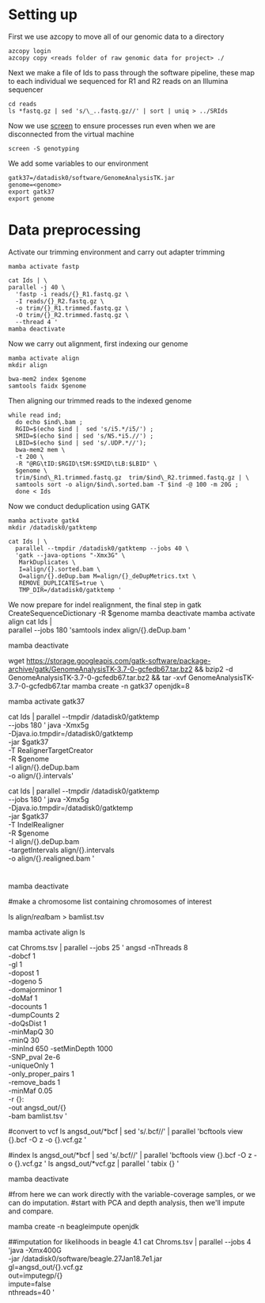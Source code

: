 # Setting up

First we use azcopy to move all of our genomic data to a directory 
```
azcopy login
azcopy copy <reads folder of raw genomic data for project> ./
```
Next we make a file of Ids to pass through the software pipeline, these map to each individual we sequenced for R1 and R2 reads on an Illumina sequencer

```
cd reads
ls *fastq.gz | sed 's/\_..fastq.gz//' | sort | uniq > ../SRIds
```
Now we use [screen](https://www.gnu.org/software/screen/) to ensure processes run even when we are disconnected from the virtual machine 
```
screen -S genotyping
```

We add some variables to our environment
```
gatk37=/datadisk0/software/GenomeAnalysisTK.jar
genome=<genome>
export gatk37
export genome
```
# Data preprocessing
Activate our trimming environment and carry out adapter trimming
```
mamba activate fastp

cat Ids | \
parallel -j 40 \
  'fastp -i reads/{}_R1.fastq.gz \
  -I reads/{}_R2.fastq.gz \
  -o trim/{}_R1.trimmed.fastq.gz \
  -O trim/{}_R2.trimmed.fastq.gz \
  --thread 4 '
mamba deactivate
```
Now we carry out alignment, first indexing our genome
```
mamba activate align
mkdir align

bwa-mem2 index $genome
samtools faidx $genome
```
Then aligning our trimmed reads to the indexed genome

```
while read ind;
  do echo $ind\.bam ;
  RGID=$(echo $ind |  sed 's/i5.*/i5/') ;
  SMID=$(echo $ind | sed 's/NS.*i5.//') ;
  LBID=$(echo $ind | sed 's/.UDP.*//');
  bwa-mem2 mem \
  -t 200 \
  -R "@RG\tID:$RGID\tSM:$SMID\tLB:$LBID" \
  $genome \
  trim/$ind\_R1.trimmed.fastq.gz  trim/$ind\_R2.trimmed.fastq.gz | \
  samtools sort -o align/$ind\.sorted.bam -T $ind -@ 100 -m 20G ;
  done < Ids
```
Now we conduct deduplication using GATK

```
mamba activate gatk4
mkdir /datadisk0/gatktemp

cat Ids | \
  parallel --tmpdir /datadisk0/gatktemp --jobs 40 \
  'gatk --java-options "-Xmx3G" \
   MarkDuplicates \
   I=align/{}.sorted.bam \
   O=align/{}.deDup.bam M=align/{}_deDupMetrics.txt \
   REMOVE_DUPLICATES=true \
   TMP_DIR=/datadisk0/gatktemp '
```
We now prepare for indel realignment, the final step in 
gatk CreateSequenceDictionary -R $genome
mamba deactivate
mamba activate align
cat Ids | \
  parallel --jobs 180  'samtools index align/{}.deDup.bam '

mamba deactivate


wget https://storage.googleapis.com/gatk-software/package-archive/gatk/GenomeAnalysisTK-3.7-0-gcfedb67.tar.bz2 &&
bzip2 -d GenomeAnalysisTK-3.7-0-gcfedb67.tar.bz2 &&
tar -xvf GenomeAnalysisTK-3.7-0-gcfedb67.tar
mamba create -n gatk37 openjdk=8

mamba activate gatk37

cat Ids | parallel --tmpdir /datadisk0/gatktemp \
--jobs 180 ' java -Xmx5g  \
-Djava.io.tmpdir=/datadisk0/gatktemp \
-jar $gatk37 \
-T RealignerTargetCreator \
-R $genome \
-I align/{}.deDup.bam \
-o align/{}.intervals'


cat Ids | parallel --tmpdir /datadisk0/gatktemp \
  --jobs 180 ' java -Xmx5g  \
  -Djava.io.tmpdir=/datadisk0/gatktemp \
  -jar $gatk37 \
  -T IndelRealigner \
  -R $genome \
  -I align/{}.deDup.bam \
  -targetIntervals align/{}.intervals \
  -o align/{}.realigned.bam '


#

mamba deactivate

#make a chromosome list containing chromosomes of interest

ls align/*real*bam > bamlist.tsv

mamba activate align
ls

cat Chroms.tsv | parallel --jobs 25 ' angsd -nThreads 8 \
-dobcf 1 \
-gl 1 \
-dopost 1 \
-dogeno 5 \
-domajorminor 1 \
-doMaf 1 \
-docounts 1 \
-dumpCounts 2 \
-doQsDist 1 \
-minMapQ 30 \
-minQ 30 \
-minInd 650 -setMinDepth 1000 \
-SNP_pval 2e-6 \
-uniqueOnly 1 \
-only_proper_pairs 1 \
-remove_bads 1 \
-minMaf 0.05 \
-r {}: \
-out angsd_out/{} \
-bam bamlist.tsv '

 #convert to vcf
ls angsd_out/*bcf | sed 's/.bcf//' | parallel 'bcftools view {}.bcf -O z -o {}.vcf.gz '

#index
ls angsd_out/*bcf | sed 's/.bcf//' | parallel 'bcftools view {}.bcf -O z -o {}.vcf.gz '
ls angsd_out/*vcf.gz | parallel ' tabix {} '

mamba deactivate

#from here we can work directly with the variable-coverage samples, or we can do imputation.
#start with PCA and depth analysis, then we'll impute and compare.

mamba create -n beagleimpute openjdk

##imputation for likelihoods in beagle 4.1
cat Chroms.tsv | parallel --jobs 4 'java -Xmx400G \
  -jar /datadisk0/software/beagle.27Jan18.7e1.jar \
  gl=angsd_out/{}.vcf.gz \
  out=imputegp/{} \
  impute=false \
  nthreads=40 '
